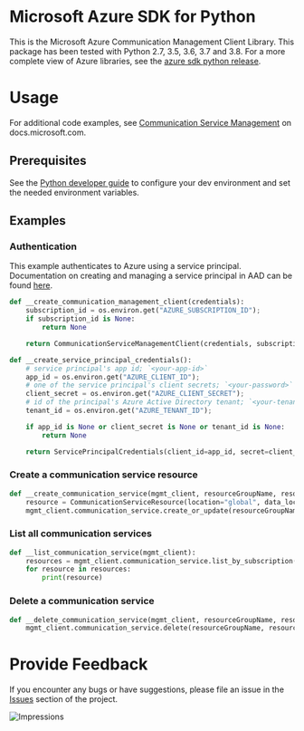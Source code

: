 # Microsoft Azure SDK for Python

This is the Microsoft Azure Communication Management Client Library.
This package has been tested with Python 2.7, 3.5, 3.6, 3.7 and 3.8.
For a more complete view of Azure libraries, see the [azure sdk python release](https://aka.ms/azsdk/python/all).

# Usage

For additional code examples, see [Communication Service Management](https://docs.microsoft.com/python/api/overview/azure/)
on docs.microsoft.com.

## Prerequisites

See the [Python developer
guide](https://docs.microsoft.com/azure/developer/python/configure-local-development-environment?tabs=cmd)
to configure your dev environment and set the needed environment variables.

## Examples

### Authentication

This example authenticates to Azure using a service principal. Documentation on creating and managing a
service principal in AAD can be found
[here](https://docs.microsoft.com/azure/active-directory/develop/howto-create-service-principal-portal).

```python
def __create_communication_management_client(credentials):
    subscription_id = os.environ.get("AZURE_SUBSCRIPTION_ID");
    if subscription_id is None:
        return None

    return CommunicationServiceManagementClient(credentials, subscription_id)

def __create_service_principal_credentials():
    # service principal's app id; `<your-app-id>`
    app_id = os.environ.get("AZURE_CLIENT_ID");
    # one of the service principal's client secrets; `<your-password>`
    client_secret = os.environ.get("AZURE_CLIENT_SECRET");
    # id of the principal's Azure Active Directory tenant; `<your-tenant-id>`
    tenant_id = os.environ.get("AZURE_TENANT_ID");

    if app_id is None or client_secret is None or tenant_id is None:
        return None

    return ServicePrincipalCredentials(client_id=app_id, secret=client_secret, tenant=tenant_id)
```

### Create a communication service resource

```python
def __create_communication_service(mgmt_client, resourceGroupName, resourceName):
    resource = CommunicationServiceResource(location="global", data_location = "UnitedStates")
    mgmt_client.communication_service.create_or_update(resourceGroupName, resourceName, resource)
```

### List all communication services

```python
def __list_communication_service(mgmt_client):
    resources = mgmt_client.communication_service.list_by_subscription();
    for resource in resources:
        print(resource)
```

### Delete a communication service

```python
def __delete_communication_service(mgmt_client, resourceGroupName, resourceName):
    mgmt_client.communication_service.delete(resourceGroupName, resourceName)
```

# Provide Feedback

If you encounter any bugs or have suggestions, please file an issue in the
[Issues](https://github.com/Azure/azure-sdk-for-python/issues) section of the project.


![Impressions](https://azure-sdk-impressions.azurewebsites.net/api/impressions/azure-sdk-for-python%2Fazure-mgmt-communication%2FREADME.png)